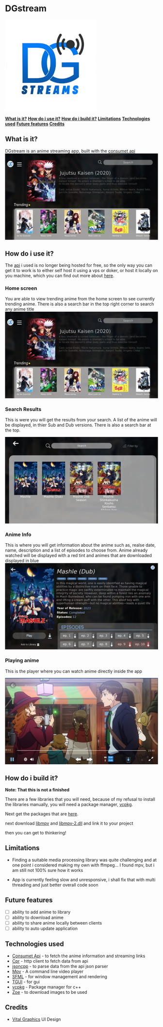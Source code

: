 # DGstream
<img src="logo.png" width=300 height=300></img>

[**What is it?**](#what-is-it)
[**How do i use it?**](#how-do-i-use-it)
[**How do i build it?**](#how-do-i-build-it)
[**Limitations**](#limitations)
[**Technologies used**](#technologies-used)
[**Future features**](#future-features)
[**Credits**](#credits)

## What is it?
DGstream is an anime streaming app, built with the [consumet api](https://github.com/consumet/api.consumet.org)
![image1](image1.png)

## How do i use it?

The [api](https://github.com/consumet/api.consumet.org) i used is no longer being hosted for free, so the only way you can get it to work is to either self host it using a vps or doker, or host it locally on you machine, which you can find out more about [here](https://github.com/consumet/api.consumet.org?tab=readme-ov-file#installation).

### Home screen

You are able to view trending anime from the home screen to see currently trending anime. There is also a search bar in the top right corner to search any anime title
![image1](image1.png)

### Search Results

This is were you will get the results from your search. A list of the anime will be displayed, in thier Sub and Dub versions. There is also a search bar at the top.

![image2](iamge2.png)

### Anime Info

This is where you will get information about the anime such as, realse date, name, description and a list of episodes to choose from. Anime already watched will be displayed with a red tint and animes that are downloaded displayed in blue
![image3](image3.png)

### Playing anime

This is the player where you can watch anime directly inside the app

![image4](image4.png)

## How do i build it?
**Note: That this is not a finished**

There are a few libraries that you will need, because of my refusal to install the libraries manually, you will need a package manager, [vcpkg](https://github.com/microsoft/vcpkg). 

Next get the packages that are [here](#technologies-used).

next download [libmpv](https://github.com/mpv-player/mpv) and [libmpv-2.dll](https://sourceforge.net/projects/mpv-player-windows/files/libmpv/mpv-dev-x86_64-v3-20230402-git-0f13c38.7z/download) and link it to your project

then you can get to thinkering!

## Limitations
- Finding a suitable media processing library was quite challenging and at one point i considered making my own with ffmpeg... I found mpv, but i am still not 100% sure how it works

- App is currently feeling slow and unresponsive, i shall fix that with multi threading and just better overall code soon

## Future features
- [ ] ability to add anime to library
- [ ] ability to download anime
- [ ] ability to share anime locally between clients
- [ ] ability to auto update application

## Technologies used
- [Consumet Api](https://github.com/consumet/api.consumet.org) - to fetch the anime information and streaming links
- [Cpr](https://github.com/libcpr/cpr) - http client to fetch data from api
- [jsoncpp](https://github.com/open-source-parsers/jsoncpp) - to parse data from the api json parser
- [Mpv](https://github.com/mpv-player/mpv) - A command line video player
- [SFML](https://github.com/SFML/SFML) - for window management and rendering
- [TGUI](https://github.com/texus/TGUI) - for gui
- [vcpkg](https://github.com/microsoft/vcpkg) - Package manager for c++
- [Zoe](https://github.com/winsoft666/zoe) - to download images to be used

## Credits
- [Vital Graphics](https://www.instagram.com/vitalgraphics/) UI Design